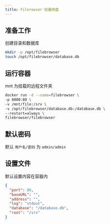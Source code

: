 ```yaml
---
title: Filerowser 轻量网盘
---
```


## 准备工作
创建目录和数据库
```bash
mkdir -p /opt/filebrowser
touch /opt/filebrowser/database.db
```

## 运行容器
mnt 为挂载的远程文件夹
```bash
docker run -d --name=filebrowser \
-p 8000:80 \
-v /mnt/file:/srv \
-v /opt/filebrowser/database.db:/database.db \
--restart=always \
filebrowser/filebrowser
```

## 默认密码
默认 `用户名/密码` 为 `admin/admin`

## 设置文件
默认设置内容在容器内
```json title='/.filebrowser.json'
{
  "port": 80,
  "baseURL": "",
  "address": "",
  "log": "stdout",
  "database": "/database.db",
  "root": "/srv"
}
```